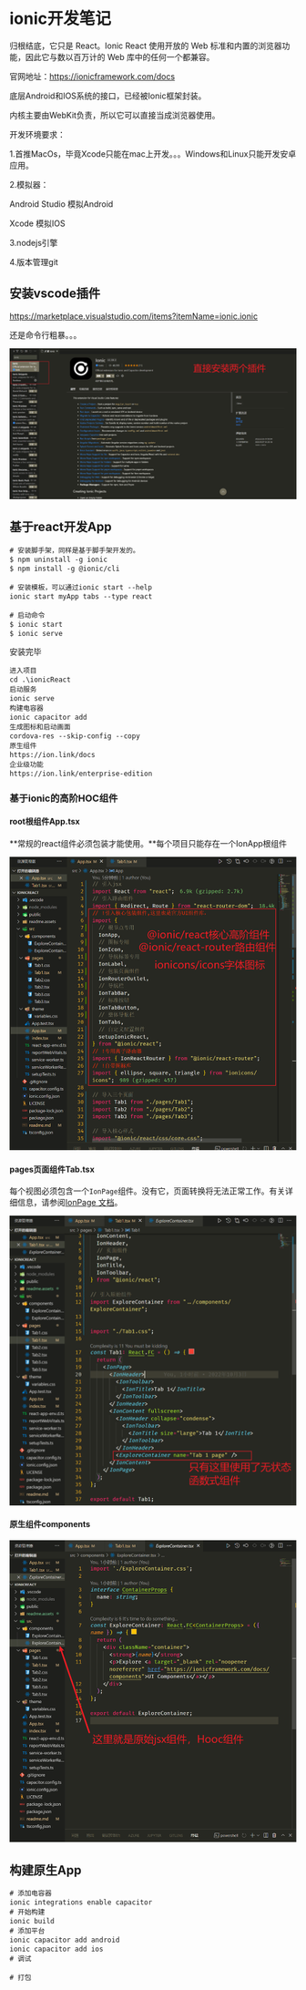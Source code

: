 # ionic开发笔记

归根结底，它只是 React。Ionic React 使用开放的 Web 标准和内置的浏览器功能，因此它与数以百万计的 Web 库中的任何一个都兼容。

官网地址：https://ionicframework.com/docs

底层Android和IOS系统的接口，已经被Ionic框架封装。

内核主要由WebKit负责，所以它可以直接当成浏览器使用。

开发环境要求：

1.首推MacOs，毕竟Xcode只能在mac上开发。。。Windows和Linux只能开发安卓应用。

2.模拟器：

Android Studio 模拟Android

Xcode 模拟IOS

3.nodejs引擎

4.版本管理git

## 安装vscode插件

https://marketplace.visualstudio.com/items?itemName=ionic.ionic

还是命令行粗暴。。。

![image-20221002233445818](readme.assets/image-20221002233445818.png)

## 基于react开发App

```
# 安装脚手架，同样是基于脚手架开发的。
$ npm uninstall -g ionic
$ npm install -g @ionic/cli

# 安装模板，可以通过ionic start --help
ionic start myApp tabs --type react

# 启动命令
$ ionic start
$ ionic serve
```

安装完毕

```
进入项目
cd .\ionicReact
启动服务
ionic serve
构建电容器
ionic capacitor add 
生成图标和启动画面
cordova-res --skip-config --copy
原生组件
https://ion.link/docs
企业级功能
https://ion.link/enterprise-edition
```

### 基于ionic的高阶HOC组件

#### root根组件App.tsx

**常规的react组件必须包装才能使用。**每个项目只能存在一个IonApp根组件

![image-20221003193526602](readme.assets/image-20221003193526602.png)

#### pages页面组件Tab.tsx

每个视图必须包含一个`IonPage`组件。没有它，页面转换将无法正常工作。有关详细信息，请参阅[IonPage 文档](https://ionicframework.com/docs/react/navigation#ionpage)。

![image-20221003195051558](readme.assets/image-20221003195051558.png)

#### 原生组件components

![image-20221003194929069](readme.assets/image-20221003194929069.png)

## 构建原生App

```
# 添加电容器
ionic integrations enable capacitor
# 开始构建
ionic build
# 添加平台
ionic capacitor add android
ionic capacitor add ios
# 调试

# 打包

```

